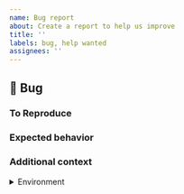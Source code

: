 ```yaml
---
name: Bug report
about: Create a report to help us improve
title: ''
labels: bug, help wanted
assignees: ''
---
```


## 🐛 Bug

<!-- A clear and concise description of what the bug is. -->

### To Reproduce

<!-- If you can link failed CI job, error messages, stack traces, please provide it here as well -->

### Expected behavior

<!-- A clear and concise description of what you expected to happen. -->

### Additional context

<details>
  <summary>Environment</summary>

- OS (e.g., Linux):
- Python version:
- PyTorch Version (e.g., 1.0):
- How you installed PyTorch (`conda`, `pip`, source):
- Any other relevant information:

</details>

<!-- Add any other context about the problem here. -->
